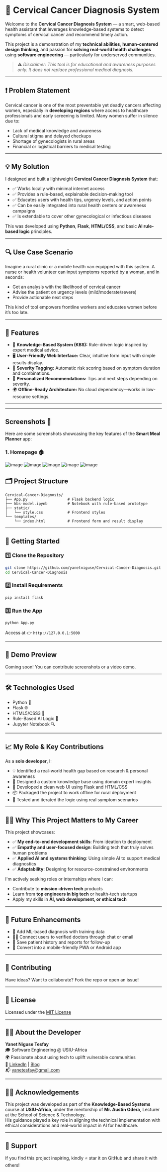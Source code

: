 # 🧬 Cervical Cancer Diagnosis System

Welcome to the **Cervical Cancer Diagnosis System** — a smart, web-based health assistant that leverages knowledge-based systems to detect symptoms of cervical cancer and recommend timely action.

This project is a demonstration of my **technical abilities**, **human-centered design thinking**, and passion for **solving real-world health challenges** using **software engineering** — particularly for underserved communities.

> ⚠️ *Disclaimer: This tool is for educational and awareness purposes only. It does not replace professional medical diagnosis.*

---

## ❗ Problem Statement

Cervical cancer is one of the most preventable yet deadly cancers affecting women, especially in **developing regions** where access to healthcare professionals and early screening is limited. Many women suffer in silence due to:
- Lack of medical knowledge and awareness  
- Cultural stigma and delayed checkups  
- Shortage of gynecologists in rural areas  
- Financial or logistical barriers to medical testing

---

## 💡 My Solution

I designed and built a lightweight **Cervical Cancer Diagnosis System** that:
- ✅ Works locally with minimal internet access  
- ✅ Provides a rule-based, explainable decision-making tool  
- ✅ Educates users with health tips, urgency levels, and action points  
- ✅ Can be easily integrated into rural health centers or awareness campaigns  
- ✅ Is extendable to cover other gynecological or infectious diseases

This was developed using **Python**, **Flask**, **HTML/CSS**, and basic **AI rule-based logic** principles.

---

## 🔍 Use Case Scenario

Imagine a rural clinic or a mobile health van equipped with this system. A nurse or health volunteer can input symptoms reported by a woman, and in seconds:
- Get an analysis with the likelihood of cervical cancer
- Advise the patient on urgency levels (mild/moderate/severe)
- Provide actionable next steps

This kind of tool empowers frontline workers and educates women before it’s too late.

---

## 🌟 Features

- 🧠 **Knowledge-Based System (KBS):** Rule-driven logic inspired by expert medical advice.
- 🖥️ **User-Friendly Web Interface:** Clear, intuitive form input with simple results display.
- 🎯 **Severity Tagging:** Automatic risk scoring based on symptom duration and combinations.
- 🧾 **Personalized Recommendations:** Tips and next steps depending on severity.
- 🌍 **Offline-Ready Architecture:** No cloud dependency—works in low-resource settings.

---
---
## Screenshots 📸

Here are some screenshots showcasing the key features of the **Smart Meal Planner** app:

### 1. **Homepage** 🏠
![image](https://github.com/user-attachments/assets/b1647302-ecf8-4104-8c60-d685a6da8448)
![image](https://github.com/user-attachments/assets/93472736-105b-448c-a0e0-da28c99d9f76)
![image](https://github.com/user-attachments/assets/cc975109-03a4-4fc3-acec-9df185b1e8fb)
![image](https://github.com/user-attachments/assets/842b89ff-55ff-47db-9eea-35ab7b3ed88e)
![image](https://github.com/user-attachments/assets/ff974ca6-50b6-4467-8118-c3283b8c09df)

## 🗂️ Project Structure

```
Cervical-Cancer-Diagnosis/
├── App.py                  # Flask backend logic
├── kbs-model.ipynb         # Notebook with rule-based prototype
├── static/
│   └── style.css           # Frontend styles
└── templates/
    └── index.html          # Frontend form and result display
```

---

## 🚀 Getting Started

### 1️⃣ Clone the Repository

```bash
git clone https://github.com/yanetniguse/Cervical-Cancer-Diagnosis.git
cd Cervical-Cancer-Diagnosis
```

### 2️⃣ Install Requirements

```bash
pip install flask
```

### 3️⃣ Run the App

```bash
python App.py
```

Access at 👉 `http://127.0.0.1:5000`

---

## 📸 Demo Preview

Coming soon! You can contribute screenshots or a video demo.

---

## 🛠️ Technologies Used

- Python 🐍  
- Flask 🌐  
- HTML5/CSS3 🧾  
- Rule-Based AI Logic 🧠  
- Jupyter Notebook 🔍  

---

## 📈 My Role & Key Contributions

As a **solo developer**, I:
- 💡 Identified a real-world health gap based on research & personal awareness  
- 🧠 Designed a custom knowledge base using domain expert insights  
- 🔨 Developed a clean web UI using Flask and HTML/CSS  
- 📦 Packaged the project to work offline for rural deployment  
- 🧪 Tested and iterated the logic using real symptom scenarios  

---

## 🧑‍💼 Why This Project Matters to My Career

This project showcases:
- ✅ **My end-to-end development skills**: From ideation to deployment  
- ✅ **Empathy and user-focused design**: Building tech that truly solves human problems  
- ✅ **Applied AI and systems thinking**: Using simple AI to support medical diagnostics  
- ✅ **Adaptability**: Designing for resource-constrained environments  

I'm actively seeking roles or internships where I can:
- Contribute to **mission-driven tech** products  
- Learn from **top engineers in big tech** or health-tech startups  
- Apply my skills in **AI, web development, or ethical tech**

---

## 🔮 Future Enhancements

- 🧠 Add ML-based diagnosis with training data
- 🧑‍⚕️ Connect users to verified doctors through chat or email
- 📁 Save patient history and reports for follow-up
- 📱 Convert into a mobile-friendly PWA or Android app

---

## 🤝 Contributing

Have ideas? Want to collaborate? Fork the repo or open an issue!

---

## 📜 License

Licensed under the [MIT License](LICENSE)

---

## 👩‍💻 About the Developer

**Yanet Niguse Tesfay**  
🎓 Software Engineering @ USIU-Africa  
🌍 Passionate about using tech to uplift vulnerable communities  
🔗 [LinkedIn](https://www.linkedin.com/in/yanetniguse7/) | [Blog](https://yanetnigusetesfay.blogspot.com/)  
📬 yanetesfay@gmail.com

---

## 👩‍🏫 Acknowledgements

This project was developed as part of the **Knowledge-Based Systems** course at **USIU-Africa**, under the mentorship of **Mr. Austin Odera**, Lecturer at the School of Science & Technology.  
His guidance played a key role in aligning the technical implementation with ethical considerations and real-world impact in AI for healthcare.

---

## 🌟 Support

If you find this project inspiring, kindly ⭐ star it on GitHub and share it with others!

